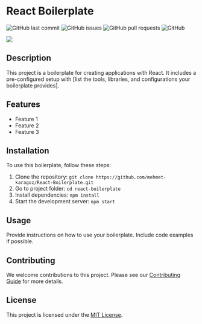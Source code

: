# React Boilerplate

![GitHub last commit](https://img.shields.io/github/last-commit/mehmet-karagoz/React-Boilerplate)
![GitHub issues](https://img.shields.io/github/issues-raw/mehmet-karagoz/React-Boilerplate)
![GitHub pull requests](https://img.shields.io/github/issues-pr-raw/mehmet-karagoz/React-Boilerplate)
![GitHub](https://img.shields.io/github/license/mehmet-karagoz/React-Boilerplate)

<a href="https://www.buymeacoffee.com/mehmetkaragozdev"><img src="https://img.buymeacoffee.com/button-api/?text=Buy me a coffee&emoji=&slug=mehmetkaragozdev&button_colour=FFDD00&font_colour=000000&font_family=Cookie&outline_colour=000000&coffee_colour=ffffff" /></a>


## Description

This project is a boilerplate for creating applications with React. It includes a pre-configured setup with [list the tools, libraries, and configurations your boilerplate provides].

## Features

- Feature 1
- Feature 2
- Feature 3

## Installation

To use this boilerplate, follow these steps:

1. Clone the repository: `git clone https://github.com/mehmet-karagoz/React-Boilerplate.git`
2. Go to project folder: `cd react-boilerplate`
3. Install dependencies: `npm install`
4. Start the development server: `npm start`

## Usage

Provide instructions on how to use your boilerplate. Include code examples if possible.

## Contributing

We welcome contributions to this project. Please see our [Contributing Guide](CONTRIBUTING.md) for more details.

## License

This project is licensed under the [MIT License](LICENSE).
